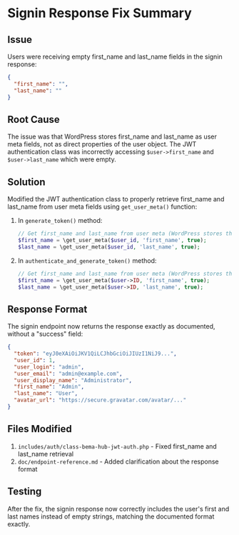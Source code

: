 # Signin Response Fix Summary

## Issue
Users were receiving empty first_name and last_name fields in the signin response:
```json
{
  "first_name": "",
  "last_name": ""
}
```

## Root Cause
The issue was that WordPress stores first_name and last_name as user meta fields, not as direct properties of the user object. The JWT authentication class was incorrectly accessing `$user->first_name` and `$user->last_name` which were empty.

## Solution
Modified the JWT authentication class to properly retrieve first_name and last_name from user meta fields using `get_user_meta()` function:

1. In `generate_token()` method:
   ```php
   // Get first_name and last_name from user meta (WordPress stores these as meta fields)
   $first_name = \get_user_meta($user_id, 'first_name', true);
   $last_name = \get_user_meta($user_id, 'last_name', true);
   ```

2. In `authenticate_and_generate_token()` method:
   ```php
   // Get first_name and last_name from user meta (WordPress stores these as meta fields)
   $first_name = \get_user_meta($user->ID, 'first_name', true);
   $last_name = \get_user_meta($user->ID, 'last_name', true);
   ```

## Response Format
The signin endpoint now returns the response exactly as documented, without a "success" field:
```json
{
  "token": "eyJ0eXAiOiJKV1QiLCJhbGciOiJIUzI1NiJ9...",
  "user_id": 1,
  "user_login": "admin",
  "user_email": "admin@example.com",
  "user_display_name": "Administrator",
  "first_name": "Admin",
  "last_name": "User",
  "avatar_url": "https://secure.gravatar.com/avatar/..."
}
```

## Files Modified
1. `includes/auth/class-bema-hub-jwt-auth.php` - Fixed first_name and last_name retrieval
2. `doc/endpoint-reference.md` - Added clarification about the response format

## Testing
After the fix, the signin response now correctly includes the user's first and last names instead of empty strings, matching the documented format exactly.